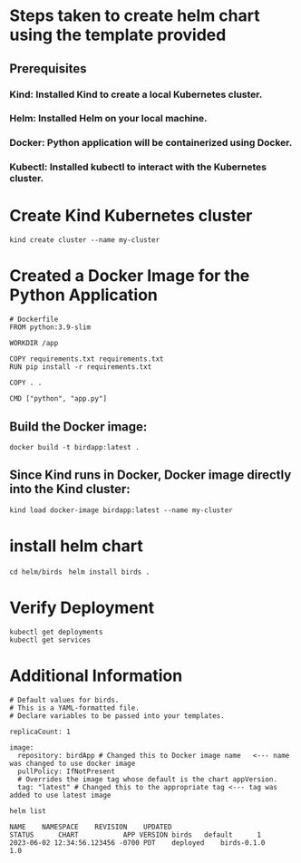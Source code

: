# Steps taken to create helm chart using the template provided

## Prerequisites
### Kind: Installed Kind to create a local Kubernetes cluster.
### Helm: Installed Helm on your local machine.
### Docker: Python application will be containerized using Docker.
### Kubectl: Installed kubectl to interact with the Kubernetes cluster.

# Create Kind Kubernetes cluster

```kind create cluster --name my-cluster```

# Created a Docker Image for the Python Application

```
# Dockerfile
FROM python:3.9-slim

WORKDIR /app

COPY requirements.txt requirements.txt
RUN pip install -r requirements.txt

COPY . .

CMD ["python", "app.py"]
```

## Build the Docker image:


```
docker build -t birdapp:latest .
```

## Since Kind runs in Docker, Docker image directly into the Kind cluster:

``` 
kind load docker-image birdapp:latest --name my-cluster
```


# install helm chart

```cd helm/birds ```
```helm install birds . ```

# Verify Deployment
``` 
kubectl get deployments
kubectl get services
```


# Additional Information

``` 
# Default values for birds.
# This is a YAML-formatted file.
# Declare variables to be passed into your templates.

replicaCount: 1

image:
  repository: birdApp # Changed this to Docker image name   <--- name was changed to use docker image
  pullPolicy: IfNotPresent
  # Overrides the image tag whose default is the chart appVersion.
  tag: "latest" # Changed this to the appropriate tag <--- tag was added to use latest image

```

```
helm list
```

`
NAME    NAMESPACE    REVISION    UPDATED                                 STATUS      CHART           APP VERSION
birds   default      1           2023-06-02 12:34:56.123456 -0700 PDT    deployed    birds-0.1.0     1.0
`
